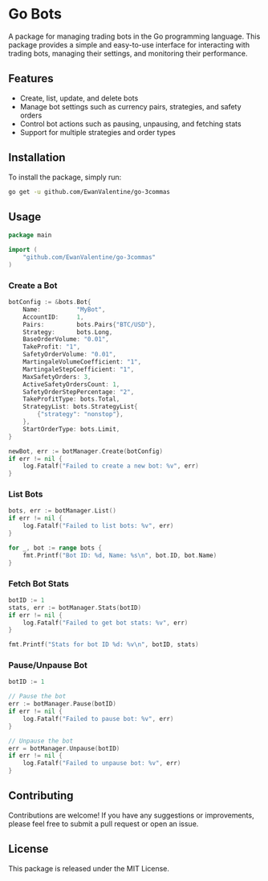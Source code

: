 # Go Bots

A package for managing trading bots in the Go programming language. This package provides a simple and easy-to-use interface for interacting with trading bots, managing their settings, and monitoring their performance.

## Features

- Create, list, update, and delete bots
- Manage bot settings such as currency pairs, strategies, and safety orders
- Control bot actions such as pausing, unpausing, and fetching stats
- Support for multiple strategies and order types

## Installation

To install the package, simply run:

```bash
go get -u github.com/EwanValentine/go-3commas
```

## Usage

```go
package main

import (
    "github.com/EwanValentine/go-3commas"
)
```

### Create a Bot
```go
botConfig := &bots.Bot{
	Name:          "MyBot",
	AccountID:     1,
	Pairs:         bots.Pairs{"BTC/USD"},
	Strategy:      bots.Long,
	BaseOrderVolume: "0.01",
	TakeProfit: "1",
	SafetyOrderVolume: "0.01",
	MartingaleVolumeCoefficient: "1",
	MartingaleStepCoefficient: "1",
	MaxSafetyOrders: 3,
	ActiveSafetyOrdersCount: 1,
	SafetyOrderStepPercentage: "2",
	TakeProfitType: bots.Total,
	StrategyList: bots.StrategyList{
		{"strategy": "nonstop"},
	},
	StartOrderType: bots.Limit,
}

newBot, err := botManager.Create(botConfig)
if err != nil {
	log.Fatalf("Failed to create a new bot: %v", err)
}
```

### List Bots
```go
bots, err := botManager.List()
if err != nil {
	log.Fatalf("Failed to list bots: %v", err)
}

for _, bot := range bots {
	fmt.Printf("Bot ID: %d, Name: %s\n", bot.ID, bot.Name)
}
```

### Fetch Bot Stats

```go
botID := 1
stats, err := botManager.Stats(botID)
if err != nil {
	log.Fatalf("Failed to get bot stats: %v", err)
}

fmt.Printf("Stats for bot ID %d: %v\n", botID, stats)
```

### Pause/Unpause Bot

```go
botID := 1

// Pause the bot
err := botManager.Pause(botID)
if err != nil {
	log.Fatalf("Failed to pause bot: %v", err)
}

// Unpause the bot
err = botManager.Unpause(botID)
if err != nil {
	log.Fatalf("Failed to unpause bot: %v", err)
}
```

## Contributing
Contributions are welcome! If you have any suggestions or improvements, please feel free to submit a pull request or open an issue.

## License
This package is released under the MIT License.
